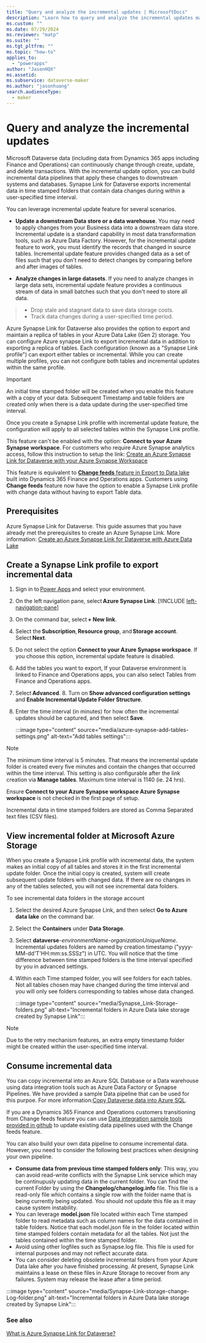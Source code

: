 ```yaml
---
title: "Query and analyze the incremental updates | MicrosoftDocs"
description: "Learn how to query and analyze the incremental updates made to Microsoft Dataverse data during a user-specified time interval with Power Apps and Azure Synapse Analytics"
ms.custom: ""
ms.date: 07/29/2024
ms.reviewer: "matp"
ms.suite: ""
ms.tgt_pltfrm: ""
ms.topic: "how-to"
applies_to: 
  - "powerapps"
author: "JasonHQX"
ms.assetid: 
ms.subservice: dataverse-maker
ms.author: "jasonhuang"
search.audienceType: 
  - maker
---
```

# Query and analyze the incremental updates

Microsoft Dataverse data (including data from Dynamics 365 apps including Finance and Operations) can continuously change through create, update, and delete transactions. With the incremental update option, you can build incremental data pipelines that apply these changes to downstream systems and databases. Synapse Link for Dataverse exports incremental data in time stamped folders that contain data changes during within a user-specified time interval. 

You can leverage incremental update feature for several scenarios. 

- **Update a downstream Data store or a data warehouse**. You may need to apply changes from your Business data into a downstream data store. Incremental update is a standard capability in most data transformation tools, such as Azure Data Factory. However, for the incremental update feature to work, you must identify the records that changed in source tables. Incremental update feature provides changed data as a set of files such that you don't need to detect changes by comparing before and after images of tables.
  
- **Analyze changes in large datasets**. If you need to analyze changes in large data sets, incremental update feature provides a continuous stream of data in small batches such that you don't need to store all data. 
>
> - Drop stale and stagnant data to save data storage costs.  
> - Track data changes during a user-specified time period.
>   

Azure Synapse Link for Dataverse also provides the option to export and maintain a replica of tables in your Azure Data Lake (Gen 2) storage. You can configure Azure synapse Link to export incremental data in addition to exporting a replica of tables. Each configuration (known as a "Synapse Link profile") can export either tables or incremental. While you can create multiple profiles, you can not configure both tables and incremental updates within the same profile.

> [!IMPORTANT]
> An initial time stamped folder will be created when you enable this feature with a copy of your data. Subsequent Timestamp and table folders are created only when there is a data update during the user-specified time interval. 
>
> Once you create a Synapse Link profile with incremental update feature, the configuration will apply to all selected tables within the Synapse Link profile. 
>
> This feature can't be enabled with the option: **Connect to your Azure Synapse workspace**. For customers who require Azure Synapse analytics access, follow this instruction to setup the link: [Create an Azure Synapse Link for Dataverse with your Azure Synapse Workspace](azure-synapse-link-synapse.md) 
>  
> This feature is equivalent to [**Change feeds** feature in Export to Data lake](https://learn.microsoft.com/dynamics365/fin-ops-core/dev-itpro/data-entities/azure-data-lake-change-feeds) built into Dynamics 365 Finance and Operations apps. Customers using **Change feeds** feature now have the option to enable a Synapse Link profile with change data without having to export Table data.
> 

## Prerequisites

Azure Synapse Link for Dataverse. This guide assumes that you have already met the prerequisites to create an Azure Synapse Link. More information: [Create an Azure Synapse Link for Dataverse with Azure Data Lake](azure-synapse-link-data-lake.md#prerequisites)

## Create a Synapse Link profile to export incremental data 

1. Sign in to [Power Apps](https://make.powerapps.com/?utm_source=padocs&utm_medium=linkinadoc&utm_campaign=referralsfromdoc) and select your environment.
2. On the left navigation pane,  select **Azure Synapse Link**. [!INCLUDE [left-navigation-pane](../../includes/left-navigation-pane.md)]
3. On the command bar, select **+ New link**.
4. Select the **Subscription**, **Resource group**, and **Storage account**. Select **Next**.
5. Do not select the option **Connect to your Azure Synapse workspace**. If you choose this option, incremental update feature is disabled.
6. Add the tables you want to export, If your Dataverse environment is linked to Finance and Operations apps, you can also select Tables from Finance and Operations apps. 
7. Select **Advanced**. 8. Turn on **Show advanced configuration settings** and **Enable Incremental Update Folder Structure**.
9. Enter the time interval (in minutes) for how often the incremental updates should be captured, and then select **Save**.  

   :::image type="content" source="media/azure-synapse-add-tables-settings.png" alt-text="Add tables settings":::

> [!NOTE]
> The minimum time interval is 5 minutes. That means the incremental update folder is created every five minutes and contain the changes that occurred within the time interval. This setting is also configurable after the link creation via **Manage tables**. Maximum time interval is 1140 (ie. 24 hrs). 
>
> Ensure **Connect to your Azure Synapse workspace Azure Synapse workspace** is not checked in the first page of setup.
>
> Incremental data in time stamped folders are stored as Comma Separated text files (CSV files). 

## View incremental folder at Microsoft Azure Storage
When you create a Synapse Link profile with incremental data, the system makes an initial copy of all tables and stores it in the first incremental update folder. Once the initial copy is created, system will create subsequent update folders with changed data. If there are no changes in any of the tables selected, you will not see incremental data folders.

To see incremental data folders in the storage account

1. Select the desired Azure Synapse Link, and then select **Go to Azure data lake** on the command bar.
2. Select the **Containers** under **Data Storage**.
3. Select **dataverse**-*environmentName*-*organizationUniqueName*. Incremental updates folders are named by creation timestamp ("yyyy-MM-dd'T'HH:mm:ss.SSSz") in UTC. You will notice that the time difference between time stamped folders is the time interval specified by you in advanced settings. 
4. Within each Time stamped folder, you will see folders for each tables. Not all tables chosen may have changed during the time interval and you will only see folders corresponding to tables whose data changed. 

   :::image type="content" source="media/Synapse_Link-Storage-folders.png" alt-text="Incremental folders in Azure Data lake storage created by Synapse Link":::

> [!NOTE]
> Due to the retry mechanism features, an extra empty timestamp folder might be created within the user-specified time interval.

## Consume incremental data
You can copy incremental into an Azure SQL Database or a Data warehouse using data integration tools such as Azure Data Factory or Synapse Pipelines. We have provided a sample Data pipeline that can be used for this purpoe. For more information:[Copy Dataverse data into Azure SQL](azure-synapse-link-pipelines.md).

If you are a Dynamics 365 Finance and Operations customers transitioning from Change feeds feature you can use [Data integration sample tools provided in github](https://github.com/microsoft/Dynamics-365-FastTrack-Implementation-Assets/tree/master/Analytics/DataverseLink/DataIntegration) to update existing data pipelines used with the Change feeds feature.

You can also build your own data pipeline to consume incremental data. However, you need to consider the following best practices when designing your own pipeline.
- **Consume data from previous time stamped folders only**: This way, you can avoid read-write conflicts with the Synapse Link service which may be continupusly updating data in the current folder. You can find the current Folder by using the **Changelog/changelog.info** file. This file is a read-only file which contains a single row with the folder name that is being currently being updated. You should not update this file as it may cause system instability.
- You can leverage **model.json** file located within each Time stamped folder to read metadata such as column names for the data contained in table folders. Notice that each model.json file in the folder located within  time stamped folders contain metadata for all the tables. Not just the tables contained within the time stamped folder.
- Avoid using other logfiles such as Synapse.log file. This file is used for internal purposes and may not reflect accurate data.
- You can consider deleting obsolete incremental folders from your Azure Data lake after you have finished processing. At present, Synapse Link maintains a lease on these files in Azure Storage to recover from any failures. System may release the lease after a time period.

:::image type="content" source="media/Synapse-Link-storage-change-Log-folder.png" alt-text="Incremental folders in Azure Data lake storage created by Synapse Link":::

### See also

[What is Azure Synapse Link for Dataverse?](export-to-data-lake.md)
